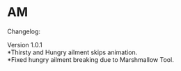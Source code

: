 # AM

Changelog:

Version 1.0.1<br/>
*Thirsty and Hungry ailment skips animation.<br/>
*Fixed hungry ailment breaking due to Marshmallow Tool.
